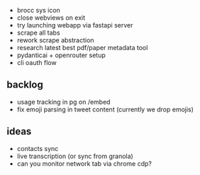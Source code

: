 - brocc sys icon
- close webviews on exit
- try launching webapp via fastapi server
- scrape all tabs
- rework scrape abstraction
- research latest best pdf/paper metadata tool
- pydanticai + openrouter setup
- cli oauth flow

## backlog

- usage tracking in pg on /embed
- fix emoji parsing in tweet content (currently we drop emojis)

## ideas

- contacts sync
- live transcription (or sync from granola)
- can you monitor network tab via chrome cdp?
